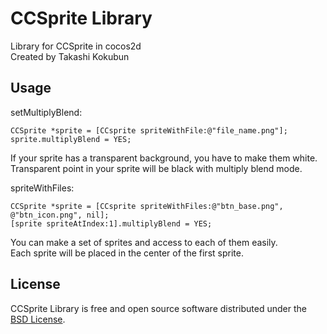# CCSprite Library

Library for CCSprite in cocos2d  
Created by Takashi Kokubun  

## Usage
setMultiplyBlend:
```
CCSprite *sprite = [CCsprite spriteWithFile:@"file_name.png"];  
sprite.multiplyBlend = YES;
```
  
If your sprite has a transparent background, you have to make them white.  
Transparent point in your sprite will be black with multiply blend mode.  
  
  
spriteWithFiles:
```
CCSprite *sprite = [CCsprite spriteWithFiles:@"btn_base.png", @"btn_icon.png", nil];  
[sprite spriteAtIndex:1].multiplyBlend = YES;
```
You can make a set of sprites and access to each of them easily.  
Each sprite will be placed in the center of the first sprite.  
  

## License

CCSprite Library is free and open source software distributed under the
[BSD License](http://opensource.org/licenses/bsd-license.php).